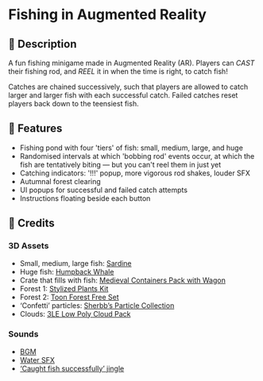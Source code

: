 # Fishing in Augmented Reality

## 🎣 Description

A fun fishing minigame made in Augmented Reality (AR). Players can *CAST* their fishing rod, and *REEL* it in when the time is right, to catch fish!

Catches are chained successively, such that players are allowed to catch larger and larger fish with each successful catch. Failed catches reset players back down to the teensiest fish.

## 🎣 Features

- Fishing pond with four 'tiers' of fish: small, medium, large, and huge
- Randomised intervals at which 'bobbing rod' events occur, at which the fish are tentatively biting — but you can't reel them in just yet
- Catching indicators: '!!!' popup, more vigorous rod shakes, louder SFX
- Autumnal forest clearing
- UI popups for successful and failed catch attempts
- Instructions floating beside each button

## 🎣 Credits

### 3D Assets

- Small, medium, large fish: [Sardine](https://assetstore.unity.com/packages/3d/characters/animals/fish/sardine-37963)
- Huge fish: [Humpback Whale](https://assetstore.unity.com/packages/3d/characters/animals/fish/humpback-whale-3547)
- Crate that fills with fish: [Medieval Containers Pack with Wagon](https://assetstore.unity.com/packages/3d/environments/medieval-containers-pack-with-wagon-66260)
- Forest 1: [Stylized Plants Kit](https://assetstore.unity.com/packages/3d/environments/stylized-plants-kit-188109)
- Forest 2: [Toon Forest Free Set](https://assetstore.unity.com/packages/3d/vegetation/toon-forest-free-set-66124)
- ‘Confetti’ particles: [Sherbb’s Particle Collection](https://assetstore.unity.com/packages/vfx/particles/sherbb-s-particle-collection-170798)
- Clouds: [3LE Low Poly Cloud Pack](https://assetstore.unity.com/packages/3d/3le-low-poly-cloud-pack-65911)

### Sounds

- [BGM](https://www.youtube.com/watch?v=md6oqq327iw&ab_channel=GamingMusik)
- [Water SFX](https://www.fesliyanstudios.com/royalty-free-sound-effects-download/water-drops-and-bloops-17)
- [‘Caught fish successfully’ jingle](https://noproblo.dayjo.org/ZeldaSounds/TP_Rips/index.html)
